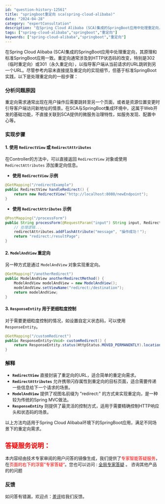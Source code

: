 ```yaml
---
id: "question-history-12561"
title: "springboot重定向 sca(spring-cloud-alibaba)"
date: "2024-04-28"
category: "expertConsultation"
description: "在Spring Cloud Alibaba (SCA)集成的SpringBoot应用中处理重定向，其原理和标准SpringBoot应用一致。重定向通常涉及到HTTP状态码的改变，特别是302（临时重定向）或301（永久重定向），以指导客户端从当前请求的URL跳转到另一个URL。尽管参考内容未直接提及"
tags: ["spring-cloud-alibaba","springboot","重定向"]
keywords: ["spring-cloud-alibaba","springboot","重定向"]
---
```


在Spring Cloud Alibaba (SCA)集成的SpringBoot应用中处理重定向，其原理和标准SpringBoot应用一致。重定向通常涉及到HTTP状态码的改变，特别是302（临时重定向）或301（永久重定向），以指导客户端从当前请求的URL跳转到另一个URL。尽管参考内容未直接提及重定向的实现细节，但基于标准SpringBoot实践，以下是处理重定向的一般步骤：

### 分析问题原因
重定向需求通常出现在用户操作后需要跳转至另一个页面，或者是资源位置变更时引导客户端访问新地址的情景。在SCA与SpringBoot集成环境中，这属于Web开发的基础功能，不直接关联到SCA提供的微服务治理特性，如服务发现、配置中心等。

### 实现步骤
#### 1. 使用 `RedirectView` 或 `RedirectAttributes`

在Controller的方法中，可以直接返回 `RedirectView` 对象或使用 `RedirectAttributes` 添加重定向信息。

- **使用 `RedirectView` 示例**

```java
@GetMapping("/redirectExample")
public RedirectView handleRedirect() {
    return new RedirectView("http://localhost:8080/newEndpoint");
}
```

- **使用 `RedirectAttributes` 示例**

```java
@PostMapping("/processForm")
public String processForm(@RequestParam("input") String input, RedirectAttributes redirectAttributes) {
    // 处理逻辑...
    redirectAttributes.addFlashAttribute("message", "操作成功！");
    return "redirect:/resultPage";
}
```

#### 2. `ModelAndView` 重定向

另一种方式是通过 `ModelAndView` 对象实现重定向。

```java
@GetMapping("/anotherRedirect")
public ModelAndView anotherRedirectMethod() {
    ModelAndView modelAndView = new ModelAndView();
    modelAndView.setViewName("redirect:/destination");
    return modelAndView;
}
```

#### 3. `ResponseEntity` 用于更细粒度控制

对于需要更细粒度控制的情况，如设置自定义状态码，可以使用 `ResponseEntity`。

```java
@GetMapping("/customRedirect")
public ResponseEntity<Void> customRedirect() {
    return ResponseEntity.status(HttpStatus.MOVED_PERMANENTLY).location(URI.create("http://localhost:8080/permanentLocation")).build();
}
```

### 解释
- **`RedirectView`** 直接封装了重定向的URL，适合简单的重定向需求。
- **`RedirectAttributes`** 允许携带闪存属性到重定向的目标页面，适合需要传递一些信息给下一个请求的场景。
- **`ModelAndView`** 提供了视图名前缀为 "redirect:" 的方式来实现重定向，是一种较为传统的Spring MVC做法。
- **`ResponseEntity`** 则提供了最灵活的控制方式，适用于需要精确控制HTTP响应头和状态码的场景。

以上方法均适用于Spring Cloud Alibaba环境下的SpringBoot应用，满足不同场景下的重定向需求。
## <font color="#FF0000">答疑服务说明：</font> 

本内容经由技术专家审阅的用户问答的镜像生成，我们提供了<font color="#FF0000">专家智能答疑服务</font>，在<font color="#FF0000">页面的右下的浮窗”专家答疑“</font>。您也可以访问 : [全局专家答疑](https://opensource.alibaba.com/chatBot) 。 咨询其他产品的的问题

### 反馈
如问答有错漏，欢迎点：[差评](https://ai.nacos.io/user/feedbackByEnhancerGradePOJOID?enhancerGradePOJOId=12654)给我们反馈。
